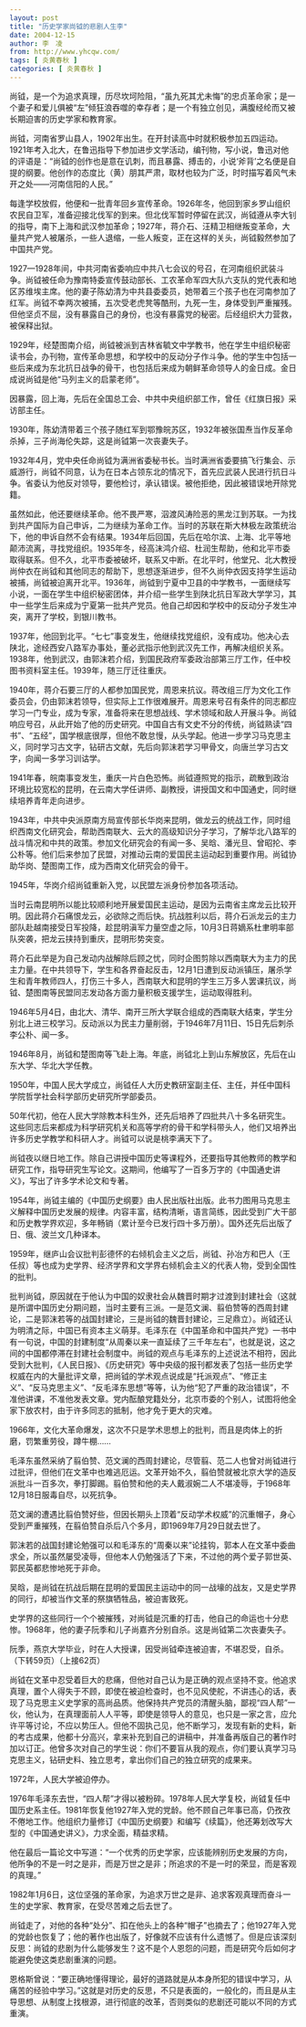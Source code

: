 ```yaml
---
layout: post
title: "历史学家尚钺的悲剧人生李"
date: 2004-12-15
author: 李　凌
from: http://www.yhcqw.com/
tags: [ 炎黄春秋 ]
categories: [ 炎黄春秋 ]
---
```





尚钺，是一个为追求真理，历尽坎坷险阻，“虽九死其尤未悔”的忠贞革命家；是一个妻子和爱儿俱被“左”倾狂浪吞噬的幸存者；是一个有独立创见，满腹经纶而又被长期迫害的历史学家和教育家。


尚钺，河南省罗山县人，1902年出生。在开封读高中时就积极参加五四运动。1921年考入北大，在鲁迅指导下参加进步文学活动，编刊物，写小说，鲁迅对他的评语是：“尚钺的创作也是意在讥刺，而且暴露、搏击的，小说‘斧背’之名便是自提的纲要。他创作的态度比（黄）朋其严肃，取材也较为广泛，时时描写着风气未开之处——河南信阳的人民。”


每逢学校放假，他便和一批青年回乡宣传革命。1926年冬，他回到家乡罗山组织农民自卫军，准备迎接北伐军的到来。但北伐军暂时停留在武汉，尚钺遵从李大钊的指导，南下上海和武汉参加革命；1927年，蒋介石、汪精卫相继叛变革命，大量共产党人被屠杀，一些人退缩，一些人叛变，正在这样的关头，尚钺毅然参加了中国共产党。


1927—1928年间，中共河南省委响应中共八七会议的号召，在河南组织武装斗争。尚钺被任命为豫南特委宣传鼓动部长、工农革命军四大队六支队的党代表和地区苏维埃主席。他的妻子陈幼清为中共县委委员，她带着三个孩子也在河南参加了红军。尚钺不幸两次被捕，五次受老虎凳等酷刑，九死一生，身体受到严重摧残。但他坚贞不屈，没有暴露自己的身份，也没有暴露党的秘密。后经组织大力营救，被保释出狱。


1929年，经楚图南介绍，尚钺被派到吉林省毓文中学教书，他在学生中组织秘密读书会，办刊物，宣传革命思想，和学校中的反动分子作斗争。他的学生中包括一些后来成为东北抗日战争的骨干，也包括后来成为朝鲜革命领导人的金日成。金日成说尚钺是他“马列主义的启蒙老师”。

因暴露，回上海，先后在全国总工会、中共中央组织部工作，曾任《红旗日报》采访部主任。

1930年，陈幼清带着三个孩子随红军到鄂豫皖苏区，1932年被张国焘当作反革命杀掉，三子尚海伦失踪，这是尚钺第一次丧妻失子。


1932年4月，党中央任命尚钺为满洲省委秘书长。当时满洲省委要搞飞行集会、示威游行，尚钺不同意，认为在日本占领东北的情况下，首先应武装人民进行抗日斗争。省委认为他反对领导，要他检讨，承认错误。被他拒绝，因此被错误地开除党籍。


虽然如此，他还要继续革命。他不畏严寒，泅渡风涛险恶的黑龙江到苏联。一为找到共产国际为自己申诉，二为继续为革命工作。当时的苏联在斯大林极左政策统治下，他的申诉自然不会有结果。1934年后回国，先后在哈尔滨、上海、北平等地颠沛流离，寻找党组织。1935年冬，经高沫鸿介绍、杜润生帮助，他和北平市委取得联系。但不久，北平市委被破坏，联系又中断。在北平时，他堂兄、北大教授尚仲衣在尚钺和其他同志的帮助下，思想逐渐进步，但不久尚仲衣因支持学生运动被捕，尚钺被迫离开北平。1936年，尚钺到宁夏中卫县的中学教书，一面继续写小说，一面在学生中组织秘密团体，并介绍一些学生到陕北抗日军政大学学习，其中一些学生后来成为宁夏第一批共产党员。他自己却因和学校中的反动分子发生冲突，离开了学校，到银川教书。


1937年，他回到北平。“七七”事变发生，他继续找党组织，没有成功。他决心去陕北，途经西安八路军办事处，董必武指示他到武汉先工作，再解决组织关系。1938年，他到武汉，由郭沫若介绍，到国民政府军委政治部第三厅工作，任中校图书资料室主任。1939年，随三厅迁往重庆。


1940年，蒋介石要三厅的人都参加国民党，周恩来抗议。蒋改组三厅为文化工作委员会，仍由郭沫若领导，但实际上工作很难展开。周恩来号召有条件的同志都应学习一门专业，成为专家，准备将来在思想战线、学术领域和敌人开展斗争。尚钺响应号召，从此开始了他的历史研究。中国自古有文史不分的传统，尚钺熟读“四书”、“五经”，国学根底很厚，但他不敢怠慢，从头学起。他进一步学习马克思主义，同时学习古文字，钻研古文献，先后向郭沫若学习甲骨文，向唐兰学习古文字，向闻一多学习训诂学。


1941年春，皖南事变发生，重庆一片白色恐怖。尚钺遵照党的指示，疏散到政治环境比较宽松的昆明，在云南大学任讲师、副教授，讲授国文和中国通史，同时继续培养青年走向进步。


1943年，中共中央派原南方局宣传部长华岗来昆明，做龙云的统战工作，同时组织西南文化研究会，帮助西南联大、云大的高级知识分子学习，了解华北八路军的战斗情况和中共的政策。参加文化研究会的有闻一多、吴晗、潘光旦、曾昭抡、李公朴等。他们后来参加了民盟，对推动云南的爱国民主运动起到重要作用。尚钺协助华岗、楚图南工作，成为西南文化研究会的骨干。

1945年，华岗介绍尚钺重新入党，以民盟左派身份参加各项活动。


当时云南昆明所以能比较顺利地开展爱国民主运动，是因为云南省主席龙云比较开明。因此蒋介石痛恨龙云，必欲除之而后快。抗战胜利以后，蒋介石派龙云的主力部队赴越南接受日军投降，趁昆明滇军力量空虚之际，10月3日蒋嫡系杜聿明率部队突袭，把龙云挟持到重庆，昆明形势突变。


蒋介石此举是为自己发动内战解除后顾之忧，同时企图剪除以西南联大为主力的民主力量。在中共领导下，学生和各界奋起反击，12月1日遭到反动派镇压，屠杀学生和青年教师四人，打伤三十多人，西南联大和昆明的学生三万多人罢课抗议，尚钺、楚图南等民盟同志发动各方面力量积极支援学生，运动取得胜利。


1946年5月4日，由北大、清华、南开三所大学联合组成的西南联大结束，学生分别北上进三校学习。反动派以为民主力量削弱，于1946年7月11日、15日先后刺杀李公朴、闻一多。

1946年8月，尚钺和楚图南等飞赴上海。年底，尚钺北上到山东解放区，先后在山东大学、华北大学任教。

1950年，中国人民大学成立，尚钺任人大历史教研室副主任、主任，并任中国科学院哲学社会科学部历史研究所学部委员。


50年代初，他在人民大学除教本科生外，还先后培养了四批共八十多名研究生。这些同志后来都成为科学研究机关和高等学府的骨干和学科带头人，他们又培养出许多历史学教学和科研人才。尚钺可以说是桃李满天下了。


尚钺夜以继日地工作。除自己讲授中国历史等课程外，还要指导其他教师的教学和研究工作，指导研究生写论文。这期间，他编写了一百多万字的《中国通史讲义》，写出了许多学术论文和专著。


1954年，尚钺主编的《中国历史纲要》由人民出版社出版。此书力图用马克思主义解释中国历史发展的规律。内容丰富，结构清晰，语言简练，因此受到广大干部和历史教学界欢迎，多年畅销（累计至今已发行四十多万册）。国外还先后出版了日、俄、波兰文几种译本。

1959年，继庐山会议批判彭德怀的右倾机会主义之后，尚钺、孙冶方和巴人（王任叔）等也成为史学界、经济学界和文学界右倾机会主义的代表人物，受到全国性的批判。


批判尚钺，原因就在于他认为中国的奴隶社会从魏晋时期才过渡到封建社会（这就是所谓中国历史分期问题，当时主要有三派。一是范文澜、翦伯赞等的西周封建论，二是郭沫若等的战国封建论，三是尚钺的魏晋封建论，三足鼎立）。尚钺还认为明清之际，中国已有资本主义萌芽。毛泽东在《中国革命和中国共产党》一书中有一句说，中国的封建制度“从周秦以来一直延续了三千年左右”，也就是说，这之间的中国都停滞在封建社会制度中。尚钺的观点与毛泽东的上述说法不相符，因此受到大批判，《人民日报》、《历史研究》等中央级的报刊都发表了包括一些历史学权威在内的大量批评文章，把尚钺的学术观点说成是“托派观点”、“修正主义”、“反马克思主义”、“反毛泽东思想”等等，认为他“犯了严重的政治错误”，不准他讲课，不准他发表文章。党内酝酿党籍处分，北京市委的个别人，试图将他全家下放农村，由于许多同志的抵制，他才免于更大的灾难。

1966年，文化大革命爆发，这次不只是学术思想上的批判，而且是肉体上的折磨，罚繁重劳役，蹲牛棚……


毛泽东虽然采纳了翦伯赞、范文澜的西周封建论，尽管翦、范二人也曾对尚钺进行过批评，但他们在文革中也难逃厄运。文革开始不久，翦伯赞就被北京大学的造反派批斗一百多次，拳打脚踢。翦伯赞和他的夫人戴淑婉二人不堪凌辱，于1968年12月18日服毒自尽，以死抗争。

范文澜的遭遇比翦伯赞好些，但因长期头上顶着“反动学术权威”的沉重帽子，身心受到严重摧残，在翦伯赞自杀后八个多月，即1969年7月29日就去世了。


郭沫若的战国封建论勉强可以和毛泽东的“周秦以来”论挂钩，郭本人在文革中委曲求全，所以虽然屡受凌辱，但他本人仍勉强活了下来，不过他的两个爱子郭世英、郭民英都悲惨地死于非命。

吴晗，是尚钺在抗战后期在昆明的爱国民主运动中的同一战壕的战友，又是史学界的同行，却被当作文革的祭旗牺牲品，被迫害致死。

史学界的这些同行一个个被摧残，对尚钺是沉重的打击，他自己的命运也十分悲惨。1968年，他的妻子阮季和儿子尚嘉齐分别自杀。这是尚钺第二次丧妻失子。

阮季，燕京大学毕业，时在人大授课，因受尚钺牵连被迫害，不堪忍受，自杀。（下转59页）（上接62页）


尚钺在文革中忍受着巨大的悲痛，但他对自己认为是正确的观点坚持不变。他追求真理，置个人得失于不顾，即使在被迫检查时，也不见风使舵，不讲违心的话，表现了马克思主义史学家的高尚品质。他保持共产党员的清醒头脑，鄙视“四人帮”一伙，他认为，在真理面前人人平等，即使是领导人的意见，也只是一家之言，应允许平等讨论，不应以势压人。但他不固执己见，他不断学习，发现有新的史料，新的考古成果，他都十分高兴，拿来补充到自己的讲稿中，并准备再版自己的著作时加以订正。他曾多次对自己的学生说：你们不要盲从我的观点，你们要认真学习马克思主义，钻研史料、独立思考，拿出你们自己的独立研究的成果来。

1972年，人民大学被迫停办。


1976年毛泽东去世，“四人帮”才得以被粉碎。1978年人民大学复校，尚钺复任中国历史系主任。1981年恢复他1927年入党的党龄。他不顾自己年事已高，仍孜孜不倦地工作。他组织力量修订《中国历史纲要》和编写《续篇》，他还筹划改写大型的《中国通史讲义》，力求全面，精益求精。

他在最后一篇论文中写道：“一个优秀的历史学家，应该能辨别历史发展的方向，他所争的不是一时之是非，而是万世之是非；所追求的不是一时的荣显，而是客观的真理。”

1982年1月6日，这位坚强的革命家，为追求万世之是非、追求客观真理而奋斗一生的史学家、教育家，在受尽苦难之后去世了。


尚钺走了，对他的各种“处分”、扣在他头上的各种“帽子”也摘去了；他1927年入党的党龄也恢复了；他的著作也出版了，好像就不应该有什么遗憾了。但是应该深刻反思：尚钺的悲剧为什么能够发生？这不是个人恩怨的问题，而是研究今后如何才能避免使这类悲剧重演的问题。


恩格斯曾说：“要正确地懂得理论，最好的道路就是从本身所犯的错误中学习，从痛苦的经验中学习。”这就是对历史的反思，不只是表面的，一般化的，而且是从主导思想、从制度上找根源，进行彻底的改革，否则类似的悲剧还可能以不同的方式重演。


